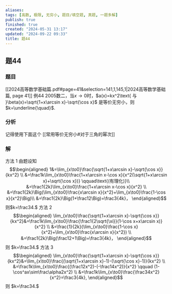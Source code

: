 ```yaml
---
aliases: 
tags: [高数, 极限, 无穷小, 题目/填空题, 真题, 一题多解]
publish: true
finished: true
created: "2024-05-31 13:17"
updated: "2024-09-22 09:33"
title: 题44
---
```

## 题44
### 题目
[[2024高等数学基础篇.pdf#page=41&selection=141,1,145,1|2024高等数学基础篇, page 41]]
例44 2005数二，当$x\to0$时，$a(x)=kx^2\text{ 与 }\beta(x)=\sqrt{1+x\arcsin x}-\sqrt{\cos x}$ 是等价无穷小，则 $k=\underline{\quad}$. 
### 分析 
记得使用下面这个
[[常用等价无穷小#对于三角的幂次]]
### 解 
方法 1 由题设知
$$\begin{aligned}
1&=\lim_{x\to0}\frac{\sqrt{1+x\arcsin x}-\sqrt{\cos x}}{kx^2} \\
&=\frac1k\lim_{x\to0}\frac{1+x\arcsin x-\cos x}{x^2(\sqrt{1+x\arcsin x}+\sqrt{\cos x})}  \qquad\text{(有理化)}\\
&=\frac1{2k}\lim_{x\to0}\frac{1+x\arcsin x-\cos x}{x^2} \\
&=\frac1{2k}\Big(\lim_{x\to0}\frac{x\arcsin x}{x^2}+\lim_{x\to0}\frac{1-\cos x}{x^2}\Big)\\
&=\frac1{2k}\Big(1+\frac12\Big)=\frac3{4k}，
\end{aligned}$$
则$k=\frac34.$
方法 2
$$\begin{aligned}
\lim_{x\to0}\frac{\sqrt{1+x\arcsin x}-\sqrt{\cos x}}{kx^2}&=\frac1k\lim_{x\to0}\frac{\frac1{2\sqrt{\xi}}(1-\cos x+x\arcsin x)}{x^2} \\
&=\frac{1}{2k}(\lim_{x\to0}\frac{1-\cos x}{x^2}+\lim_{x\to0}\frac{x\arcsin x}{x^2}) \\
&=\frac1{2k}\Big(\frac12+1\Big)=\frac3{4k}，
\end{aligned}$$
则 $k=\frac34.$
方法 3
$$\begin{aligned}
\lim_{x\to0}\frac{\sqrt{1+x\arcsin x}-\sqrt{\cos x}}{kx^2}&=\lim_{x\to0}\frac{(\sqrt{1+x\arcsin x}-1)-(\sqrt{\cos x}-1)}{kx^2}  \\
&=\frac1k\lim_{x\to0}\frac{(\frac12x^2)-(-\frac14x^2)}{x^2} \qquad (1-\cos^ax\sim\frac\alpha2x^2) \\
&=\frac1k\lim_{x\to0}\frac{\frac34x^2}{x^2}=\frac3{4k}, 
\end{aligned}$$
则 $k=\frac34.$





